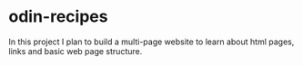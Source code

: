 # odin-recipes
In this project I plan to build a multi-page website to learn about html pages, links and basic web page structure. 